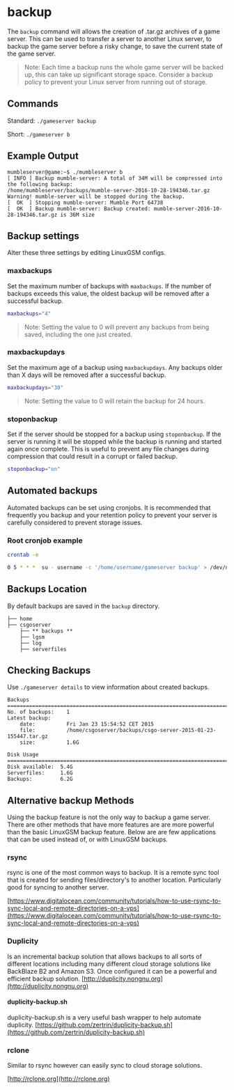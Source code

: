 # backup

The `backup` command will allows the creation of .tar.gz archives of a game server. This can be used to transfer a server to another Linux server, to backup the game server before a risky change, to save the current state of the game server.

> Note: Each time a backup runs the whole game server will be backed up, this can take up significant storage space. Consider a backup policy to prevent your Linux server from running out of storage.

## Commands

Standard: `./gameserver backup`

Short: `./gameserver b`

## Example Output

```text
mumbleserver@game:~$ ./mumbleserver b
[ INFO ] Backup mumble-server: A total of 34M will be compressed into the following backup:
/home/mumbleserver/backups/mumble-server-2016-10-28-194346.tar.gz
Warning! mumble-server will be stopped during the backup.
[  OK  ] Stopping mumble-server: Mumble Port 64738
[  OK  ] Backup mumble-server: Backup created: mumble-server-2016-10-28-194346.tar.gz is 36M size
```

## Backup settings

Alter these three settings by editing LinuxGSM configs.

### maxbackups

Set the maximum number of backups with `maxbackups`. If the number of backups exceeds this value, the oldest backup will be removed after a successful backup.

```bash
maxbackups="4"
```

> Note: Setting the value to 0 will prevent any backups from being saved, including the one just created.

### maxbackupdays

Set the maximum age of a backup using `maxbackupdays`. Any backups older than X days will be removed after a successful backup.

```bash
maxbackupdays="30"
```

> Note: Setting the value to 0 will retain the backup for 24 hours.

### stoponbackup

Set if the server should be stopped for a backup using `stoponbackup`. If the server is running it will be stopped while the backup is running and started again once complete. This is useful to prevent any file changes during compression that could result in a corrupt or failed backup.

```bash
stoponbackup="on"
```

## Automated backups

Automated backups can be set using cronjobs. It is recommended that frequently you backup and your retention policy to prevent your server is carefully considered to prevent storage issues.

### Root cronjob example

```bash
crontab -e

0 5 * * *  su - username -c '/home/username/gameserver backup' > /dev/null 2>&1
```

## Backups Location

By default backups are saved in the `backup` directory.

```text
├── home
├── csgoserver 
    ├── ** backups **       
    ├── lgsm
    ├── log       
    ├── serverfiles      
```

## Checking Backups

Use `./gameserver details` to view information about created backups.

```text
Backups
===============================================================================
No. of backups:    1
Latest backup:
    date:          Fri Jan 23 15:54:52 CET 2015
    file:          /home/csgoserver/backups/csgo-server-2015-01-23-155447.tar.gz
    size:          1.6G

Disk Usage
===============================================================================
Disk available:  5.4G
Serverfiles:     1.6G
Backups:         6.2G
```

## Alternative backup Methods

Using the backup feature is not the only way to backup a game server. There are other methods that have more features are are more powerful than the basic LinuxGSM backup feature. Below are are few applications that can be used instead of, or with LinuxGSM backups.

### rsync

rsync is one of the most common ways to backup. It is a remote sync tool that is created for sending files/directory's to another location. Particularly good for syncing to another server.

[https://www.digitalocean.com/community/tutorials/how-to-use-rsync-to-sync-local-and-remote-directories-on-a-vps](https://www.digitalocean.com/community/tutorials/how-to-use-rsync-to-sync-local-and-remote-directories-on-a-vps)

### Duplicity

Is an incremental backup solution that allows backups to all sorts of different locations including many different cloud storage solutions like BackBlaze B2 and Amazon S3. Once configured it can be a powerful and efficient backup solution. [http://duplicity.nongnu.org](http://duplicity.nongnu.org)

#### duplicity-backup.sh

duplicity-backup.sh is a very useful bash wrapper to help automate duplicity. [https://github.com/zertrin/duplicity-backup.sh](https://github.com/zertrin/duplicity-backup.sh)

### rclone

Similar to rsync however can easily sync to cloud storage solutions.

[http://rclone.org](http://rclone.org)
